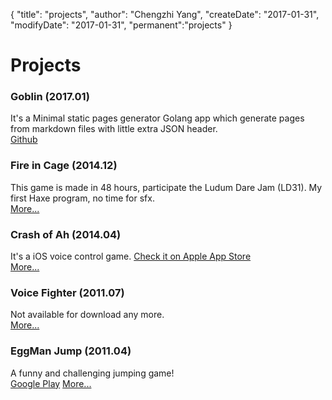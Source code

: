 {
    "title": "projects",
    "author": "Chengzhi Yang",
    "createDate": "2017-01-31",
    "modifyDate": "2017-01-31",
    "permanent":"projects"
}

# Projects
### Goblin (2017.01)

It's a Minimal static pages generator Golang app which generate pages from markdown files with little extra JSON header.  
[Github](https://github.com/czyang/goblin)

### Fire in Cage (2014.12)
This game is made in 48 hours, participate the Ludum Dare Jam (LD31). My first Haxe program, no time for sfx.    
[More...](../posts/ld31-fire-in-cage)

### Crash of Ah (2014.04)
It's a iOS voice control game. [Check it on Apple App Store](https://itunes.apple.com/en/app/crash-of-ah/id848386594?ls=1&mt=8)  
[More...](../posts/crash-of-ah-is-launched)

### Voice Fighter (2011.07)
Not available for download any more.  
[More...](../posts/voice-fighter-for-iphone)

### EggMan Jump (2011.04)
A funny and challenging jumping game!  
[Google Play](https://play.google.com/store/apps/details?id=me.codeand.eggmanjump&hl=en)
[More...](../posts/eggman-jump-android-cn)
